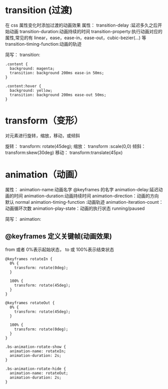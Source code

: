 # transition (过渡)

在 css 属性变化时添加过渡的动画效果
属性：
transition-delay :延迟多久之后开始动画
transition-duration:动画持续的时间
transition-property:执行动画对应的属性,常见的有 linear，ease，ease-in，ease-out，cubic-bezier(...) 等
transition-timing-function:动画的轨迹

简写：
transition:<property><duration> <timing-function> <delay>

```
.content {
  background: magenta;
  transition: background 200ms ease-in 50ms;
}

.content:hover {
  background: yellow;
  transition: background 200ms ease-out 50ms;
}
```

# transform（变形）

对元素进行旋转，缩放，移动，或倾斜

旋转：
transform: rotate(45deg);
缩放：
transform :scale(0,0)
倾斜：
transform:skew(30deg)
移动：
transform:translate(45px)

# animation（动画）

属性：
animation-name:动画名字 @keyframes 的名字
animation-delay:延迟动画的时间
animation-duration:动画持续时间
animation-direction：动画的方向 默认 normal
animation-timing-function :动画轨迹
animation-iteration-count：动画循环次数
animation-play-state：动画的执行状态 running/paused

简写：
animation:<name><duration><timing-function><delay><iteration-count><direction><play-state>

## @keyframes 定义关键帧(动画效果)

from 或者 0%表示起始状态， to 或 100%表示结束状态

```
@keyframes rotateIn {
  0% {
    transform: rotate(0deg);
  }

  100% {
    transform: rotate(45deg);
  }
}

@keyframes rotateOut {
  0% {
    transform: rotate(45deg);
  }

  100% {
    transform: rotate(0deg);
  }
}

.bs-animation-rotate-show {
  animation-name: rotateIn;
  animation-duration: 2s;
}

.bs-animation-rotate-hide {
  animation-name: rotateOut;
  animation-duration: 2s;
}
```
